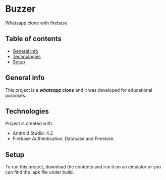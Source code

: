 # Buzzer
Whatsapp clone with firebase
## Table of contents
* [General info](#general-info)
* [Technologies](#technologies)
* [Setup](#setup)

## General info
This project is a ***whatsapp clone*** and it was developed for educational purposes.
	
## Technologies
Project is created with:
* Android Studio: 4.2
* Firebase Authentication, Database and Firestore.
	
## Setup
To run this project, download the contents and run it on an emulator or you can find the .apk file under build.

